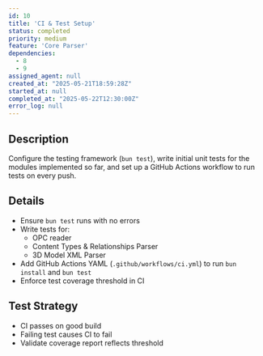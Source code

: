 ```yaml
---
id: 10
title: 'CI & Test Setup'
status: completed
priority: medium
feature: 'Core Parser'
dependencies:
  - 8
  - 9
assigned_agent: null
created_at: "2025-05-21T18:59:28Z"
started_at: null
completed_at: "2025-05-22T12:30:00Z"
error_log: null
---
```


## Description

Configure the testing framework (`bun test`), write initial unit tests for the modules implemented so far, and set up a GitHub Actions workflow to run tests on every push.

## Details

- Ensure `bun test` runs with no errors
- Write tests for:
  - OPC reader
  - Content Types & Relationships Parser
  - 3D Model XML Parser
- Add GitHub Actions YAML (`.github/workflows/ci.yml`) to run `bun install` and `bun test`
- Enforce test coverage threshold in CI

## Test Strategy

- CI passes on good build
- Failing test causes CI to fail
- Validate coverage report reflects threshold 